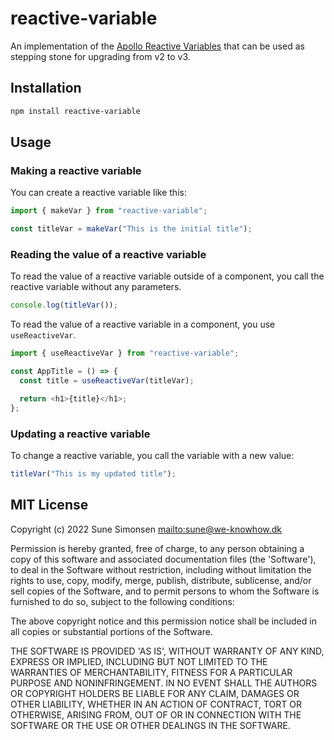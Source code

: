 # reactive-variable

An implementation of the [Apollo Reactive Variables](https://www.apollographql.com/docs/react/local-state/reactive-variables/) that can be used as stepping stone for upgrading from v2 to v3.

## Installation

```sh
npm install reactive-variable
```

## Usage

### Making a reactive variable

You can create a reactive variable like this:

```js
import { makeVar } from "reactive-variable";

const titleVar = makeVar("This is the initial title");
```

### Reading the value of a reactive variable

To read the value of a reactive variable outside of a component, you call the
reactive variable without any parameters.

```js
console.log(titleVar());
```

To read the value of a reactive variable in a component, you use `useReactiveVar`.

```js
import { useReactiveVar } from "reactive-variable";

const AppTitle = () => {
  const title = useReactiveVar(titleVar);

  return <h1>{title}</h1>;
};
```

### Updating a reactive variable

To change a reactive variable, you call the variable with a new value:

```js
titleVar("This is my updated title");
```

## MIT License

Copyright (c) 2022 Sune Simonsen <mailto:sune@we-knowhow.dk>

Permission is hereby granted, free of charge, to any person obtaining
a copy of this software and associated documentation files (the
'Software'), to deal in the Software without restriction, including
without limitation the rights to use, copy, modify, merge, publish,
distribute, sublicense, and/or sell copies of the Software, and to
permit persons to whom the Software is furnished to do so, subject to
the following conditions:

The above copyright notice and this permission notice shall be
included in all copies or substantial portions of the Software.

THE SOFTWARE IS PROVIDED 'AS IS', WITHOUT WARRANTY OF ANY KIND,
EXPRESS OR IMPLIED, INCLUDING BUT NOT LIMITED TO THE WARRANTIES OF
MERCHANTABILITY, FITNESS FOR A PARTICULAR PURPOSE AND
NONINFRINGEMENT. IN NO EVENT SHALL THE AUTHORS OR COPYRIGHT HOLDERS BE
LIABLE FOR ANY CLAIM, DAMAGES OR OTHER LIABILITY, WHETHER IN AN ACTION
OF CONTRACT, TORT OR OTHERWISE, ARISING FROM, OUT OF OR IN CONNECTION
WITH THE SOFTWARE OR THE USE OR OTHER DEALINGS IN THE SOFTWARE.
